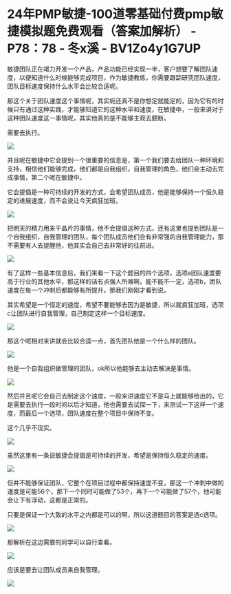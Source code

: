 # 24年PMP敏捷-100道零基础付费pmp敏捷模拟题免费观看（答案加解析） - P78：78 - 冬x溪 - BV1Zo4y1G7UP

敏捷团队正在竭力开发一个产品，产品功能已经实现一半，客户想要了解团队速度，以便知道什么时候能够完成项目，作为敏捷教练，你需要跟踪研究团队速度，团队目标速度保持什么水平会比较合适呢。

那这个关于团队速度这个事情呢，其实呃还真不是你想定就能定的，因为它有的时候只有通过这种实践，才能够知道它的这种水平和速度，在敏捷中，一般来讲对于这种团队速度这一事情呢，其实他真的是不能够主观去臆断。

需要去执行。

![](img/f9242683efe3adef771e49cc12e8ce54_1.png)

并且呢在敏捷中它会提到一个很重要的信息是，第一个我们要去给团队一种环境和支持，相信他们能够完成，他们都是自我组织，自我管理的角色，他们会主动去完成事情，第二个呢在敏捷中。

它会提倡是一种可持续的开发的方式，会希望团队成员，他是能够保持一个恒久稳定的进展速度，而不会说让今天疯狂加班。



![](img/f9242683efe3adef771e49cc12e8ce54_3.png)

把明天的精力用来干晶片的事情，他不会提倡这种方式，还有这里也提到团队是一个自我组织，自我管理的团队，每个团队成员他们会有非常强的自我管理能力，那不需要有人去提醒他，他其实会自己去非常好的往前进。



![](img/f9242683efe3adef771e49cc12e8ce54_5.png)

有了这样一些基本信息后，我们来看一下这个题目的四个选项，选项a团队速度要高于行业的其他水平，那这样的话有点强人所难啊，能不能不一定，选项b，团队速度在每一个冲刺后都能够有所提升，那我们刚刚才看到说。

其实希望是一个恒定的速度，希望不要能够去因为是敏捷，所以就疯狂加班，选项c让团队进行自我管理，自己制定这样一个目标速度。



![](img/f9242683efe3adef771e49cc12e8ce54_7.png)

那这个呢相对来讲就会比较合适一点，首先团队他是一个什么样的团队。

![](img/f9242683efe3adef771e49cc12e8ce54_9.png)

他是一个自我组织做管理的团队，ok所以他能够去主动去解决是事情。

![](img/f9242683efe3adef771e49cc12e8ce54_11.png)

然后并且呢它会自己去制定这个速度，一般来讲速度它不是马上就能够给出的，它是需要去执行一段时间以后才知道，他也需要去试探一下，来测试一下这样一个速度，而最后一个选项，团队速度在整个项目中保持不变。

这个几乎不现实。

![](img/f9242683efe3adef771e49cc12e8ce54_13.png)

虽然这里有一条说敏捷会提倡是可持续的开发，希望是保持恒久稳定的速度。

![](img/f9242683efe3adef771e49cc12e8ce54_15.png)

但并不能够保证团队，它整个在项目过程中都保持速度不变，那这一个冲刺中做的速度是可能56个，那下一个同时可能做了53个，再下一个可能做了57个，他可能会让下有浮动，这都是正常的。

只要是保证一个大致的水平之内都是可以的啊，所以这道题目的答案是选c选项。

![](img/f9242683efe3adef771e49cc12e8ce54_17.png)

那解析在这边需要的同学可以自行查看。

![](img/f9242683efe3adef771e49cc12e8ce54_19.png)

应该是要去让团队成员来自我管理。

![](img/f9242683efe3adef771e49cc12e8ce54_21.png)
